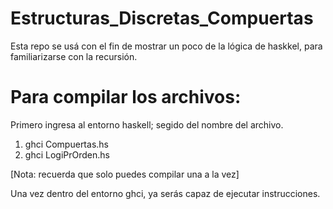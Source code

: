 # Estructuras_Discretas_Compuertas

Esta repo se usá con el fin de mostrar un poco de la lógica de haskkel, para familiarizarse con la recursión.

# Para compilar los archivos:
Primero ingresa al entorno haskell; segido del nombre del archivo.
1. ghci Compuertas.hs
2. ghci LogiPrOrden.hs

[Nota: recuerda que solo puedes compilar una a la vez]

Una vez dentro del entorno ghci, ya serás capaz de ejecutar instrucciones.
